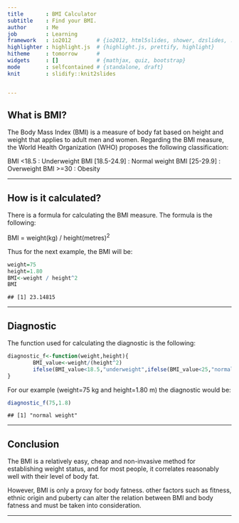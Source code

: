 ```yaml
---
title       : BMI Calculator
subtitle    : Find your BMI.
author      : Me
job         : Learning
framework   : io2012        # {io2012, html5slides, shower, dzslides, ...}
highlighter : highlight.js  # {highlight.js, prettify, highlight}
hitheme     : tomorrow      # 
widgets     : []            # {mathjax, quiz, bootstrap}
mode        : selfcontained # {standalone, draft}
knit        : slidify::knit2slides


---
```



## What is BMI?


The Body Mass Index (BMI) is a measure of body fat based on height and weight that applies to adult men and women. Regarding the BMI measure, the World Health Organization (WHO) proposes the following classification:

BMI <18.5 : Underweight
BMI [18.5-24.9] : Normal weight
BMI [25-29.9] : Overweight
BMI >=30 : Obesity

---


## How is it calculated?


There is a formula for calculating the BMI measure. The formula is the following:

BMI = weight(kg) / height(metres)$^2$

Thus for the next example, the BMI will be:


```r
weight=75
height=1.80
BMI<-weight / height^2
BMI
```

```
## [1] 23.14815
```

---


## Diagnostic



The function used for calculating the diagnostic is the following:


```r
diagnostic_f<-function(weight,height){
        BMI_value<-weight/(height^2)
        ifelse(BMI_value<18.5,"underweight",ifelse(BMI_value<25,"normal weight",ifelse(BMI_value<30,"overweight","obesity")))
}
```

For our example (weight=75 kg and height=1.80 m) the diagnostic would be:


```r
diagnostic_f(75,1.8)
```

```
## [1] "normal weight"
```

--- 


## Conclusion


The BMI is a relatively easy, cheap and non-invasive method for establishing weight status, and for most people, it correlates reasonably well with their level of body fat.

However, BMI is only a proxy for body fatness. other factors such as fitness, ethnic origin and puberty can alter the relation between BMI and body fatness and must be taken into consideration.

---







